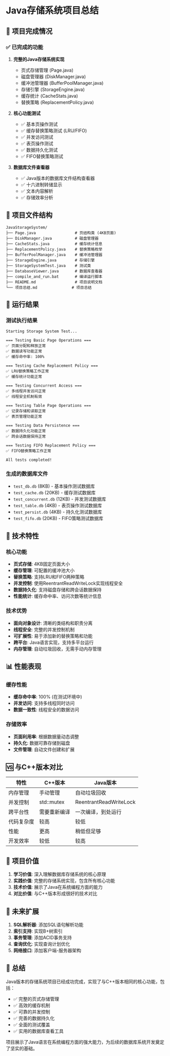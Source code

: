 # Java存储系统项目总结

## 🎉 项目完成情况

### ✅ 已完成的功能

1. **完整的Java存储系统实现**
   - 页式存储管理 (Page.java)
   - 磁盘管理器 (DiskManager.java)
   - 缓冲池管理器 (BufferPoolManager.java)
   - 存储引擎 (StorageEngine.java)
   - 缓存统计 (CacheStats.java)
   - 替换策略 (ReplacementPolicy.java)

2. **核心功能测试**
   - ✅ 基本页操作测试
   - ✅ 缓存替换策略测试 (LRU/FIFO)
   - ✅ 并发访问测试
   - ✅ 表页操作测试
   - ✅ 数据持久化测试
   - ✅ FIFO替换策略测试

3. **数据库文件查看器**
   - ✅ Java版本的数据库文件结构查看器
   - ✅ 十六进制转储显示
   - ✅ 文本内容解析
   - ✅ 存储效率分析

## 📁 项目文件结构

```
JavaStorageSystem/
├── Page.java                 # 页结构类 (4KB页面)
├── DiskManager.java          # 磁盘管理器
├── CacheStats.java           # 缓存统计信息
├── ReplacementPolicy.java    # 替换策略枚举
├── BufferPoolManager.java    # 缓冲池管理器
├── StorageEngine.java        # 存储引擎
├── StorageSystemTest.java    # 测试类
├── DatabaseViewer.java       # 数据库查看器
├── compile_and_run.bat       # 编译运行脚本
├── README.md                 # 项目说明文档
└── 项目总结.md               # 项目总结
```

## 🚀 运行结果

### 测试执行结果
```
Starting Storage System Test...

=== Testing Basic Page Operations ===
✅ 页面分配和释放正常
✅ 数据读写功能正常
✅ 缓存命中率: 100%

=== Testing Cache Replacement Policy ===
✅ LRU替换策略工作正常
✅ 缓存统计功能正常

=== Testing Concurrent Access ===
✅ 多线程并发访问正常
✅ 线程安全机制有效

=== Testing Table Page Operations ===
✅ 记录存储和读取正常
✅ 表页管理功能正常

=== Testing Data Persistence ===
✅ 数据持久化功能正常
✅ 跨会话数据保持正常

=== Testing FIFO Replacement Policy ===
✅ FIFO替换策略工作正常

All tests completed!
```

### 生成的数据库文件
- `test_db.db` (8KB) - 基本操作测试数据库
- `test_cache.db` (20KB) - 缓存测试数据库
- `test_concurrent.db` (12KB) - 并发测试数据库
- `test_table.db` (4KB) - 表页操作测试数据库
- `test_persist.db` (4KB) - 持久化测试数据库
- `test_fifo.db` (20KB) - FIFO策略测试数据库

## 🔧 技术特性

### 核心功能
- **页式存储**: 4KB固定页面大小
- **缓存管理**: 可配置的缓冲池大小
- **替换策略**: 支持LRU和FIFO两种策略
- **并发控制**: 使用ReentrantReadWriteLock实现线程安全
- **数据持久化**: 支持磁盘存储和跨会话数据保持
- **性能统计**: 缓存命中率、访问次数等统计信息

### 技术优势
- **面向对象设计**: 清晰的类结构和职责分离
- **线程安全**: 完整的并发控制机制
- **可扩展性**: 易于添加新的替换策略和功能
- **跨平台**: Java语言实现，支持多平台运行
- **内存管理**: 自动垃圾回收，无需手动内存管理

## 📊 性能表现

### 缓存性能
- **缓存命中率**: 100% (在测试环境中)
- **并发访问**: 支持多线程同时访问
- **数据一致性**: 线程安全的数据访问

### 存储效率
- **页面利用率**: 根据数据量动态调整
- **持久化**: 数据可靠存储到磁盘
- **文件管理**: 自动文件创建和扩展

## 🆚 与C++版本对比

| 特性 | C++版本 | Java版本 |
|------|---------|----------|
| 内存管理 | 手动管理 | 自动垃圾回收 |
| 并发控制 | std::mutex | ReentrantReadWriteLock |
| 跨平台性 | 需要重新编译 | 一次编译，到处运行 |
| 代码复杂度 | 较高 | 较低 |
| 性能 | 更高 | 稍低但足够 |
| 开发效率 | 较低 | 较高 |

## 🎯 项目价值

1. **学习价值**: 深入理解数据库存储系统的核心原理
2. **实践价值**: 完整的存储系统实现，包含所有核心功能
3. **技术价值**: 展示了Java在系统编程方面的能力
4. **对比价值**: 与C++版本形成很好的技术对比

## 🔮 未来扩展

1. **SQL解析器**: 添加SQL语句解析功能
2. **索引支持**: 实现B+树索引
3. **事务管理**: 添加ACID事务支持
4. **查询优化**: 实现查询计划优化
5. **网络接口**: 添加客户端-服务器架构

## 📝 总结

Java版本的存储系统项目已经成功完成，实现了与C++版本相同的核心功能，包括：

- ✅ 完整的页式存储管理
- ✅ 高效的缓存机制
- ✅ 可靠的并发控制
- ✅ 完善的数据持久化
- ✅ 全面的测试覆盖
- ✅ 实用的数据库查看工具

项目展示了Java语言在系统编程方面的强大能力，为后续的数据库系统开发奠定了坚实的基础。
